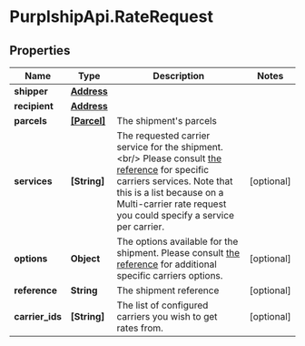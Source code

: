 # PurplshipApi.RateRequest

## Properties

Name | Type | Description | Notes
------------ | ------------- | ------------- | -------------
**shipper** | [**Address**](Address.md) |  | 
**recipient** | [**Address**](Address.md) |  | 
**parcels** | [**[Parcel]**](Parcel.md) | The shipment&#39;s parcels | 
**services** | **[String]** |  The requested carrier service for the shipment.&lt;br/&gt; Please consult [the reference](#operation/references) for specific carriers services.  Note that this is a list because on a Multi-carrier rate request you could specify a service per carrier.  | [optional] 
**options** | **Object** |  The options available for the shipment.  Please consult [the reference](#operation/references) for additional specific carriers options.  | [optional] 
**reference** | **String** | The shipment reference | [optional] 
**carrier_ids** | **[String]** |  The list of configured carriers you wish to get rates from.  | [optional] 


